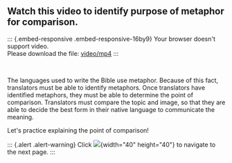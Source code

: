## Watch this video to identify purpose of metaphor for comparison.

::: {.embed-responsive .embed-responsive-16by9}
Your browser doesn\'t support video.\
Please download the file:
[video/mp4](/courses/JUSTINTIMEMODULEMETAPHORS/document/Videos/Metaphor-Communicates-Meaning.mp4)
:::

 

The languages used to write the Bible use metaphor. Because of this
fact, translators must be able to identify metaphors. Once
translators have identified metaphors, they must be able to determine
the point of comparison. Translators must compare the topic and image,
so that they are able to decide the best form in their native language
to communicate the meaning.

Let\'s practice explaining the point of comparison!

::: {.alert .alert-warning}
Click ![](/courses/JUSTINTIMEMODULEMETAPHORS/document/images/forward-arrow-icon.png){width="40"
height="40"} to navigate to the next page.
:::
